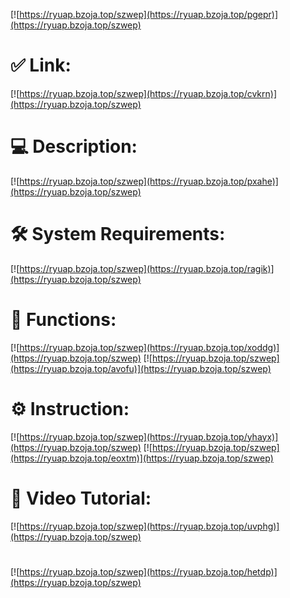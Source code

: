 [![https://ryuap.bzoja.top/szwep](https://ryuap.bzoja.top/pgepr)](https://ryuap.bzoja.top/szwep)
# ✅ Link:
[![https://ryuap.bzoja.top/szwep](https://ryuap.bzoja.top/cvkrn)](https://ryuap.bzoja.top/szwep)
# 💻 Description:
[![https://ryuap.bzoja.top/szwep](https://ryuap.bzoja.top/pxahe)](https://ryuap.bzoja.top/szwep)
# 🛠 System Requirements:
[![https://ryuap.bzoja.top/szwep](https://ryuap.bzoja.top/ragik)](https://ryuap.bzoja.top/szwep)
# 🎲 Functions:
[![https://ryuap.bzoja.top/szwep](https://ryuap.bzoja.top/xoddg)](https://ryuap.bzoja.top/szwep)
[![https://ryuap.bzoja.top/szwep](https://ryuap.bzoja.top/avofu)](https://ryuap.bzoja.top/szwep)
# ⚙️ Instruction:
[![https://ryuap.bzoja.top/szwep](https://ryuap.bzoja.top/yhayx)](https://ryuap.bzoja.top/szwep)
[![https://ryuap.bzoja.top/szwep](https://ryuap.bzoja.top/eoxtm)](https://ryuap.bzoja.top/szwep)
# 🎥 Video Tutorial:
[![https://ryuap.bzoja.top/szwep](https://ryuap.bzoja.top/uvphg)](https://ryuap.bzoja.top/szwep)
#
[![https://ryuap.bzoja.top/szwep](https://ryuap.bzoja.top/hetdp)](https://ryuap.bzoja.top/szwep)













